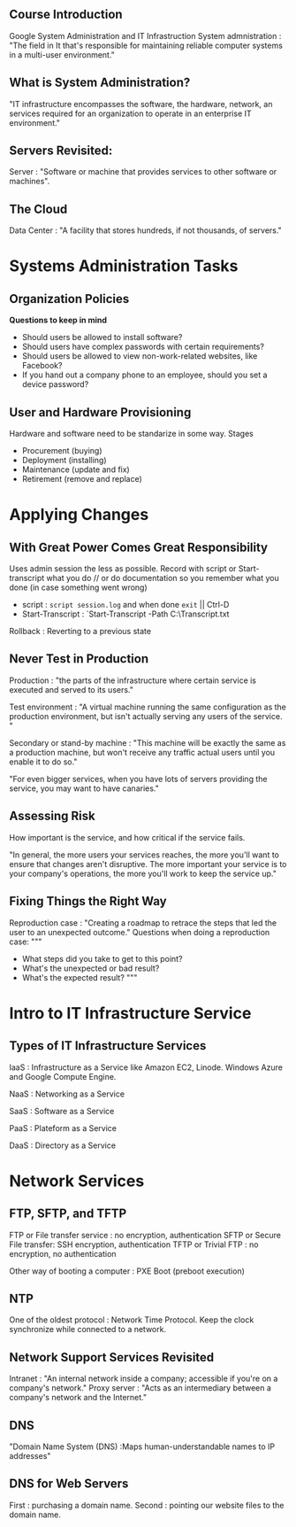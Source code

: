 ## Course Introduction 
Google System Administration and IT Infrastruction 
System admnistration : "The field in It that's responsible for maintaining reliable computer systems in a multi-user environment."

## What is System Administration?
"IT infrastructure encompasses the software, the hardware, network, an services required for an organization to operate in an enterprise IT environment."

## Servers Revisited: 
Server : "Software or machine that provides services to other software or machines". 

## The Cloud
Data Center : "A facility that stores hundreds, if not thousands, of servers."

# Systems Administration Tasks

## Organization Policies
__Questions to keep in mind__ 
- Should users be allowed to install software?
- Should users have complex passwords with certain requirements?
- Should users be allowed to view non-work-related websites, like Facebook?
- If you hand out a company phone to an employee, should you set a device password?

## User and Hardware Provisioning
Hardware and software need to be standarize in some way. 
Stages 
- Procurement (buying)
- Deployment (installing)
- Maintenance (update and fix)
- Retirement (remove and replace)

# Applying Changes

## With Great Power Comes Great Responsibility
Uses admin session the less as possible. 
Record with script or Start-transcript what you do // or do documentation so you remember what you done (in case something went wrong)
- script : `script session.log` and when done `exit` || Ctrl-D
- Start-Transcript : `Start-Transcript -Path C:\Transcript.txt


Rollback : Reverting to a previous state

## Never Test in Production
Production : "the parts of the infrastructure where certain service is executed and served to its users."

Test environment : "A virtual machine running the same configuration as the production environment, but isn't actually serving any users of the service. "

Secondary or stand-by machine : "This machine will be exactly the same as a production machine, but won't receive any traffic actual users until you enable it to do so." 

"For even bigger services, when you have lots of servers providing the service, you may want to have canaries." 

## Assessing Risk
How important is the service, and how critical if the service fails. 

"In general, the more users your services reaches, the more you'll want to ensure that changes aren't disruptive. The more important your service is to your company's operations, the more you'll work to keep the service up." 

## Fixing Things the Right Way
Reproduction case : "Creating a roadmap to retrace the steps that led the user to an unexpected outcome."
Questions when doing a reproduction case: 
"""
- What steps did you take to get to this point?
- What's the unexpected or bad result?
- What's the expected result?
"""

# Intro to IT Infrastructure Service
## Types of IT Infrastructure Services
IaaS : Infrastructure as a Service like Amazon EC2, Linode. Windows Azure and Google Compute Engine. 

NaaS : Networking as a Service

SaaS : Software as a Service

PaaS : Plateform as a Service

DaaS : Directory as a Service

# Network Services
## FTP, SFTP, and TFTP
FTP or File transfer service : no encryption, authentication
SFTP or Secure File transfer: SSH encryption, authentication
TFTP or Trivial FTP : no encryption, no authentication

Other way of booting a computer : PXE Boot (preboot execution)

## NTP 
One of the oldest protocol : Network Time Protocol.
Keep the clock synchronize while connected to a network. 

## Network Support Services Revisited
Intranet : "An internal network inside a company; accessible if you're on a company's network."
Proxy server : "Acts as an intermediary between a company's network and the Internet."

## DNS
"Domain Name System (DNS) :Maps human-understandable names to IP addresses"

## DNS for Web Servers
First : purchasing a domain name. 
Second : pointing our website files to the domain name. 
